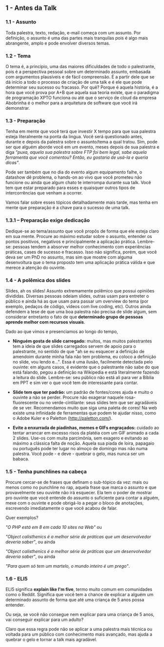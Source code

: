 ## 1 - Antes da Talk

### 1.1 - Assunto


Toda palestra, texto, redação, e-mail começa com um assunto. Por definição, o assunto é uma das partes mais tranquilas pois é algo mais abrangente, amplo e pode envolver diversos temas.

### 1.2 - Tema

O tema é, a princípio, uma das maiores dificuldades de todo o palestrante, pois é a perspectiva pessoal sobre um determinado assunto, embasada com argumentos plausíveis e de fácil compreensão.
É a partir dele que se dá início a todo o processo de criação de uma talk e é ele que pode determinar seu sucesso ou fracasso.
Por quê? Porque é aquela história, é a hora que você prova por A+B que aquela sua teoria existe, que o paradigma de programação XPTO funciona ou até que o serviço de cloud da empresa Abobrinha é o melhor para a arquitetura de software que você irá demonstrar.

### 1.3 - Preparação

Tenha em mente que você terá que investir X tempo para que sua palestra esteja literalmente na ponta da lingua. Você será questionado antes, durante e depois da palestra sobre o assunto/tema a qual tratou. Sim, pode ser que alguém aborde você em um evento, meses depois de sua palestra e diga *"puxa, aquela sua palestra sobre FTP foi bem legal, sabe aquela ferramenta que você comentou? Então, eu gostaria de usá-la e queria dicas"*.

Pode ser também que no dia do evento algum equipamento falhe, o datashow dê problema, o hands-on ao vivo que você prometeu não funcione ou ainda que algum chato te interrompa durante sua talk.
Você tem que estar preparado para esses e quaisquer outros tipos de intercorrências que venham a ocorrer.

Vamos falar sobre esses tópicos detalhadamente mais tarde, mas tenha em mente que preparação é a chave para o sucesso de uma talk.

### 1.3.1 – Preparação exige dedicação

Dedique-se ao tema/assunto que você propõs de forma que ele esteja claro em sua mente. Procure ao máximo estudar sobre o assunto, entender os pontos positivos, negativos e principalmente a aplicação prática. Lembre-se: pessoas tendem a absorver melhor conhecimento com experiências práticas, cases de sucesso e fracasso.
Isso não significa, porém, que você deva ser um PhD no assunto, mas sim que mostre com alguma desenvoltura que o tema proposto tem uma aplicação prática válida e que merece a atenção do ouvinte.


### 1.4 - A polêmica dos slides
Slides, ah os slides! Assunto extremamente polêmico que possui opiniões divididas. Diversas pessoas odeiam slides, outras usam para entreter o público e ainda há as que usam para passar um overview do tema (por exemplo, pedaços de código, vídeos com live coding, etc). Outros ainda defendem a tese de que uma boa palestra não precisa de slide algum, sem considerar entretanto o fato de que **determinado grupo de pessoas aprende melhor com recursos visuais**.

Dado ao que vimos e presenciamos ao longo do tempo,

 - **Ninguém gosta de slide carregado:** muitos, mas muitos palestrantes tem a ideia de que slides carregados servem de apoio para o palestrante, no sentido de que "ah se eu esquecer a definição de amendoim durante minha fala não tem problema, eu coloco a definição no slide, vou lendo e...". Essa é uma ilusão, facilmente detectada pelo ouvinte: em alguns casos, é evidente que o palestrante não sabe do que está falando, pegou a definição na Wikipedia e está literalmente fazendo a leitura do slide. Lembre-se: seu público não está ali para ver a Bíblia em PPT e sim ver o que você tem de interessante para contar.

 - **Slide tem que ter padrão:** um padrão de fontes/cores ajuda e muito o ouvinte a não se perder. Procure não exagerar naquele rosa-fluorescente ou no verde-cintilante: seus slides tem que ser agradáveis de se ver. Recomendamos muito que siga uma paleta de cores! Na web existe uma infinidade de ferramentas que podem te ajudar nisso, como o Adobe Kuler e o Paletton (http://paletton.com/).

 - **Evite a enxurrada de piadinhas, memes e GIFs engraçados:** cuidado ao tentar arrancar em excesso risos da platéia com um GIF animado a cada 2 slides. Use-os com muita parcimônia, sem exagero e evitando ao máximo a clássica falta de noção. Aquela sua piada de loira, papagaio ou português pode ter lugar no almoço de domingo mas não numa palestra. Você pode - e deve - quebrar o gelo, mas nunca ser um babaca.


### 1.5 - Tenha punchlines na cabeça

Procure cercar-se de frases que definam o sub-tópico da vez: mais ou menos como no punchline no rap, aquela frase que marca o assunto e que provavelmente seu ouvinte não irá esquecer. Ela tem o poder de mostrar pro ouvinte que você entende do assunto o suficiente para contar a alguém, mexe com o ouvinte e pode obrigá-lo a pegar o bloco de anotações, escrevendo imediatamente o que você acabou de falar.

Quer exemplos?

*"O PHP está em 8 em cada 10 sites na Web"* ou

*"Object calisthenics é a melhor série de práticas que um desenvolvedor deveria saber"*, ou ainda

*"Object calisthenics é a melhor série de práticas que um desenvolvedor deveria saber"*, ou ainda

*"Para quem só tem um martelo, o mundo inteiro é um prego"*.

### 1.6 - ELI5

ELI5 significa **explain like I'm five**, termo muito comum em comunidades como o Reddit. Significa que você tem a chance de explicar a alguém um determinado assunto de forma que até uma criança de 5 anos possa entender.

Ou seja, se você não consegue nem explicar para uma criança de 5 anos, vai conseguir explicar para um adulto?

Claro que essa regra pode não se aplicar a uma palestra mais técnica ou voltada para um público com conhecimento mais avançado, mas ajuda a quebrar o gelo e tornar a talk mais agradável.

